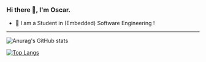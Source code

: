 ### Hi there 👋, I'm Oscar.

- 🔭 I am a Student in (Embedded) Software Engineering !

----

![Anurag's GitHub stats](https://github-readme-stats.vercel.app/api?username=Ra5c0&count_private=true&show_icons=true&theme=shades-of-purple)

[![Top Langs](https://github-readme-stats.vercel.app/api/top-langs/?username=Ra5c0&layout=compact&theme=shades-of-purple&langs_count=10)](https://github.com/anuraghazra/github-readme-stats)
